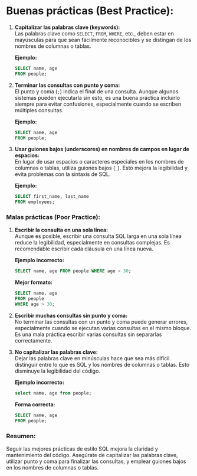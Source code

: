 # **Buenas prácticas (Best Practice):**

1. **Capitalizar las palabras clave (keywords):**  
   Las palabras clave como `SELECT`, `FROM`, `WHERE`, etc., deben estar en mayúsculas para que sean fácilmente reconocibles y se distingan de los nombres de columnas o tablas.
   
   **Ejemplo:**
   ```sql
   SELECT name, age
   FROM people;
   ```

2. **Terminar las consultas con punto y coma:**  
   El punto y coma (`;`) indica el final de una consulta. Aunque algunos sistemas pueden ejecutarla sin esto, es una buena práctica incluirlo siempre para evitar confusiones, especialmente cuando se escriben múltiples consultas.
   
   **Ejemplo:**
   ```sql
   SELECT name, age
   FROM people;
   ```

3. **Usar guiones bajos (underscores) en nombres de campos en lugar de espacios:**  
   En lugar de usar espacios o caracteres especiales en los nombres de columnas o tablas, utiliza guiones bajos (`_`). Esto mejora la legibilidad y evita problemas con la sintaxis de SQL.

   **Ejemplo:**
   ```sql
   SELECT first_name, last_name
   FROM employees;
   ```

### **Malas prácticas (Poor Practice):**
1. **Escribir la consulta en una sola línea:**  
   Aunque es posible, escribir una consulta SQL larga en una sola línea reduce la legibilidad, especialmente en consultas complejas. Es recomendable escribir cada cláusula en una línea nueva.

   **Ejemplo incorrecto:**
   ```sql
   SELECT name, age FROM people WHERE age > 30;
   ```

   **Mejor formato:**
   ```sql
   SELECT name, age
   FROM people
   WHERE age > 30;
   ```

2. **Escribir muchas consultas sin punto y coma:**  
   No terminar las consultas con un punto y coma puede generar errores, especialmente cuando se ejecutan varias consultas en el mismo bloque. Es una mala práctica escribir varias consultas sin separarlas correctamente.

3. **No capitalizar las palabras clave:**  
   Dejar las palabras clave en minúsculas hace que sea más difícil distinguir entre lo que es SQL y los nombres de columnas o tablas. Esto disminuye la legibilidad del código.

   **Ejemplo incorrecto:**
   ```sql
   select name, age from people;
   ```

   **Forma correcta:**
   ```sql
   SELECT name, age
   FROM people;
   ```

### Resumen:
Seguir las mejores prácticas de estilo SQL mejora la claridad y mantenimiento del código. Asegúrate de capitalizar las palabras clave, utilizar punto y coma para finalizar las consultas, y emplear guiones bajos en los nombres de columnas o tablas.